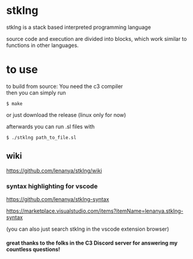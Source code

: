 # stklng

stklng is a stack based interpreted programming language

source code and execution are divided into blocks, which work similar to functions in other languages. 

# to use

to build from source:
    You need the c3 compiler    
    then you can simply run
```console
$ make
```

or just download the release (linux only for now)

afterwards you can run .sl files with 
```console
$ ./stklng path_to_file.sl
```

## wiki
https://github.com/lenanya/stklng/wiki


### syntax highlighting for vscode
https://github.com/lenanya/stklng-syntax

https://marketplace.visualstudio.com/items?itemName=lenanya.stklng-syntax

(you can also just search stklng in the vscode extension browser)

#### great thanks to the folks in the C3 Discord server for answering my countless questions!
